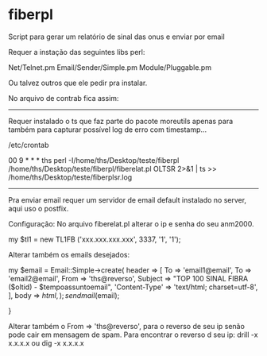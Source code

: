 # fiberpl
Script para gerar um relatório de sinal das onus e enviar por email

Requer a instação das seguintes libs perl:

Net/Telnet.pm
Email/Sender/Simple.pm
Module/Pluggable.pm 

Ou talvez outros que ele pedir pra instalar.


No arquivo de contrab fica assim:

------------------
Requer instalado o ts que faz parte do pacote moreutils apenas para também para capturar possível log de erro com timestamp...


/etc/crontab

00 9 * * * ths perl -I/home/ths/Desktop/teste/fiberpl /home/ths/Desktop/teste/fiberpl/fiberelat.pl OLTSR 2>&1 | ts >> /home/ths/Desktop/teste/fiberplsr.log

------------------


Pra enviar email requer um servidor de email default instalado no server, aqui uso o postfix.


Configuração:
No arquivo fiberelat.pl alterar o ip e senha do seu anm2000.

my $tl1 = new TL1FB ('xxx.xxx.xxx.xxx', 3337, '1', '1');

Alterar também os emails desejados:

my $email = Email::Simple->create(
    header => [
      To             => 'email1@email',
      To             => 'email2@email',
      From           => 'ths@reverso',
      Subject        => "TOP 100 SINAL FIBRA ($oltid) - $tempoassuntoemail",
      'Content-Type' => 'text/html; charset=utf-8', 
    ],
    body => $html,
  );
  sendmail($email);

}


Alterar também o From           => 'ths@reverso', para o reverso de seu ip senão pode cair em mensagem de spam.
Para encontrar o reverso d seu ip: 
drill -x x.x.x.x
ou 
dig -x x.x.x.x

